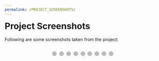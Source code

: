 ```yaml
---
permalink: /PROJECT_SCREENSHOTS/
---
```


<style> 
.mySlides {display: none;}
img {vertical-align: middle;}

/* Slideshow container */
.slideshow-container {
  max-width: 1000px;
  position: relative;
  margin: auto;
}

/* Next & previous buttons */
.prev, .next {
  cursor: pointer;
  position: absolute;
  top: 50%;
  width: auto;
  padding: 16px;
  margin-top: -22px;
  color: white;
  font-weight: bold;
  font-size: 18px;
  transition: 0.6s ease;
  border-radius: 0 3px 3px 0;
  user-select: none;
}

/* Position the "next button" to the right */
.next {
  right: 0;
  border-radius: 3px 0 0 3px;
}

/* On hover, add a black background color with a little bit see-through */
.prev:hover, .next:hover {
  color: rgba(127, 255, 212, 0.8);
  background-color: rgba(255, 255, 255, 0.4);
}

/* Caption text */
.text {
  color: #f2f2f2;
  font-size: 15px;
  padding: 0px 12px;
  position: absolute;
  bottom: 8px;
  width: 100%;
  text-align: center;
}

/* Number text (1/9 etc) */
.numbertext {
  color: #f2f2f2;
  background-color: rgba(0, 0, 0, 0.7);
  font-size: 12px;
  padding: 8px 12px;
  position: absolute;
  top: 0;
}

/* The dots/bullets/indicators */
.dot {
  cursor: pointer;
  height: 15px;
  width: 15px;
  margin: 0 2px;
  background-color: #bbb;
  border-radius: 50%;
  display: inline-block;
  transition: background-color 0.6s ease;
  text-decoration: none;
}

.active, .dot:hover {
  background-color: #717171;
  text-decoration: none;
}

/* Fading animation */
.fade {
  -webkit-animation-name: fade;
  -webkit-animation-duration: 1.5s;
  animation-name: fade;
  animation-duration: 1.5s;
}

@-webkit-keyframes fade {
  from {opacity: .4} 
  to {opacity: 1}
}

@keyframes fade {
  from {opacity: .4} 
  to {opacity: 1}
}

/* On smaller screens, decrease text size */
@media only screen and (max-width: 300px) {
  .prev, .next,.text {font-size: 11px}
}
</style>
<body>
  <h1 style="margin-top: 0px;">Project Screenshots</h1>
  <p>Following are some screenshots taken from the project:</p>
    
  <div class="slideshow-container">
  
  <div class="mySlides fade">
    <div class="numbertext">1 / 9</div>
    <img src="https://user-images.githubusercontent.com/66676402/88329102-e616a200-cd42-11ea-9223-b63647a9dc77.jpg" style="width:100%">
    <div class="text">WELCOME SCREEN</div>
  </div>
  
  <div class="mySlides fade">
    <div class="numbertext">2 / 9</div>
    <img src="https://user-images.githubusercontent.com/66676402/88329241-13635000-cd43-11ea-97e4-bffc401b2f1c.jpg" style="width:100%">
    <div class="text">MAIN MENU</div>
  </div>
  
  <div class="mySlides fade">
    <div class="numbertext">3 / 9</div>
    <img src="https://user-images.githubusercontent.com/66676402/88329704-d481ca00-cd43-11ea-8421-320f6bd25395.jpg" style="width:100%">
    <div class="text">DICE MENU</div>
  </div>
  
  <div class="mySlides fade">
    <div class="numbertext">4 / 9</div>
    <img src="https://user-images.githubusercontent.com/66676402/88329340-368dff80-cd43-11ea-84b0-060ebbdc37d8.jpg" style="width:100%">
    <div class="text">GAME BOARD & PLAYER STATS MENU</div>
  </div>
  
  <div class="mySlides fade">
    <div class="numbertext">5 / 9</div>
    <img src="https://user-images.githubusercontent.com/66676402/88333127-1bbe8980-cd49-11ea-8250-0b0481ff61cd.jpg" style="width:100%">
    <div class="text">WIN MENU</div>
  </div>
  
  <div class="mySlides fade">
    <div class="numbertext">6 / 9</div>
    <img src="https://user-images.githubusercontent.com/66676402/88329299-270eb680-cd43-11ea-9ef1-30311225b6cd.jpg" style="width:100%">
    <div class="text">LOAD GAME MENU</div>
  </div>
  
  <div class="mySlides fade">
    <div class="numbertext">7 / 9</div>
    <img src="https://user-images.githubusercontent.com/66676402/88329541-8ec50180-cd43-11ea-8086-733ac5dc45a3.jpg" style="width:100%">
    <div class="text">SAVE GAME MENU</div>
  </div>
  
  <div class="mySlides fade">
    <div class="numbertext">8 / 9</div>
    <img src="https://user-images.githubusercontent.com/66676402/88333274-604a2500-cd49-11ea-8ecc-502da434e9cd.jpg" style="width:100%">
    <div class="text">HIDDEN SETTINGS</div>
  </div>
  
  <div class="mySlides fade">
    <div class="numbertext">9 / 9</div>
    <img src="https://user-images.githubusercontent.com/66676402/88329383-4d345680-cd43-11ea-8990-4d2bd8c25164.jpg" style="width:100%">
    <div class="text">GUIDE MENU</div>
  </div>
  
  <a class="prev" onclick="plusSlides(-1)">&#10094;</a>
  <a class="next" onclick="plusSlides(1)">&#10095;</a>
  
  </div>
  <br>
  
  <div style="text-align:center">
    <span class="dot" onclick="currentSlide(1)"></span> 
    <span class="dot" onclick="currentSlide(2)"></span> 
    <span class="dot" onclick="currentSlide(3)"></span>
    <span class="dot" onclick="currentSlide(4)"></span> 
    <span class="dot" onclick="currentSlide(5)"></span> 
    <span class="dot" onclick="currentSlide(6)"></span>
    <span class="dot" onclick="currentSlide(7)"></span> 
    <span class="dot" onclick="currentSlide(8)"></span>
    <span class="dot" onclick="currentSlide(9)"></span>
  </div>

  <script>
  var slideIndex = 1;
  showSlides(slideIndex);
  
  function plusSlides(n) {
    showSlides(slideIndex += n);
  }
  
  function currentSlide(n) {
    showSlides(slideIndex = n);
  }
  
  function showSlides(n) {
    var i;
    var slides = document.getElementsByClassName("mySlides");
    var dots = document.getElementsByClassName("dot");
    if (n > slides.length) {slideIndex = 1}    
    if (n < 1) {slideIndex = slides.length}
    for (i = 0; i < slides.length; i++) {
        slides[i].style.display = "none";  
    }
    for (i = 0; i < dots.length; i++) {
        dots[i].className = dots[i].className.replace(" active", "");
    }
    slides[slideIndex-1].style.display = "block";  
    dots[slideIndex-1].className += " active";
  }
  </script>

</body>
